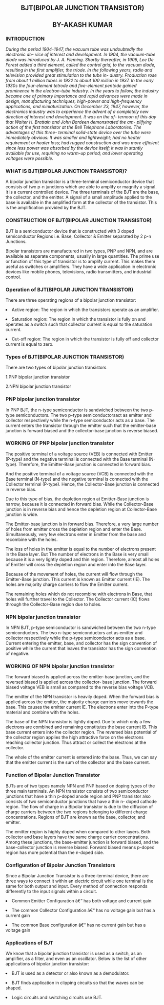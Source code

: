 <!doctype html>
<html>
<head>
	<h2><center><b>BJT(BIPOLAR JUNCTION TRANSISTOR)</b></center></h2>
	<h2><center>BY-AKASH KUMAR </center></h2>


 
</head>
<body>
<h3>INTRODUCTION</h3>
<p><i>During the period 1904-1947, the vacuum tube was undoubtedly the electronic de-
vice of interest and development. In 1904, the vacuum-tube diode was introduced by
J. A. Fleming. Shortly thereafter, in 1906, Lee De Forest added a third element, called
the control grid, to the vacuum diode, resulting in the first amplifier, the triode. In
the following years, radio and television provided great stimulation to the tube in-
dustry. Production rose from about 1 million tubes in 1922 to about 100 million in
1937. In the early 1930s the four-element tetrode and five-element pentode gained
prominence in the electron-tube industry. In the years to follow, the industry became
one of primary importance and rapid advances were made in design, manufacturing
techniques, high-power and high-frequency applications, and miniaturization.
On December 23, 1947, however, the electronics industry was to experience the
advent of a completely new direction of interest and development. It was on the af-
ternoon of this day that Walter H. Brattain and John Bardeen demonstrated the am-
plifying action of the first transistor at the Bell Telephone Laboratories. The advantages of this three-
terminal solid-state device over the tube were immediately obvious: It was smaller 
and lightweight; had no heater requirement or heater loss; had rugged construction
and was more efficient since less power was absorbed by the device itself; it was in
stantly available for use, requiring no warm-up period; and lower operating voltages
were possible.</i></p>

  
<h3>WHAT IS BJT(BIPOLAR JUNCTION TRANSISTOR)?</h3>
<p>A bipolar junction transistor is a three-terminal semiconductor device that consists 
of two p-n junctions which are able to amplify or magnify a signal. It is a current controlled
 device. The three terminals of the BJT are the base, the collector, and the emitter.
 A signal of a small amplitude applied to the base is available in the amplified form at the
 collector of the transistor. This is the amplification provided by the BJT.</p>

  
  
  
  
<h3>CONSTRUCTION OF BJT(BIPOLAR JUNCTION TRANSISTOR)</h3>
<p>BJT is a semiconductor device that is constructed with 3 doped semiconductor
 Regions i.e. Base, Collector & Emitter separated by 2 p-n Junctions.

Bipolar transistors are manufactured in two types, PNP and NPN, and are 
available as separate components, usually in large quantities. The prime use or
 function of this type of transistor is to amplify current. This makes them useful
 as switches or amplifiers. They have a wide application in electronic devices like
 mobile phones, televisions, radio transmitters, and industrial control.</p>

<h3>Operation of BJT(BIPOLAR JUNCTION TRANSISTOR)</h3>
<p>There are three operating regions of a bipolar junction transistor:

<p><li>Active region: The region in which the transistors operate as an amplifier.</li></p>
<p><li>Saturation region: The region in which the transistor is fully on and operates as
 a switch such that collector current is equal to the saturation current.</li></p>
<p><li>Cut-off region: The region in which the transistor is fully off and collector current is equal to zero.</li></p>

<h3>Types of BJT(BIPOLAR JUNCTION TRANSISTOR)</h3>
<p>There are two types of bipolar junction transistors</p>
<p>1.PNP bipolar junction transistor</p>
<p>2.NPN bipolar junction transistor</p>

<h3>PNP bipolar junction transistor</h3>
<p>In PNP BJT, the n-type semiconductor is sandwiched between the two p-type semiconductors. 
The two p-type semiconductorsact as emitter and collector respectively while the n-type semiconductor acts as a base.
The current enters the transistor through the emitter such that the emitter-base junction is 
forward biased and the collector-base junction is reverse biased.
</p>




<h3>WORKING OF PNP bipolar junction transistor</h3>
<p>The positive terminal of a voltage source (VEB) is connected with Emitter (P-type) and the negative terminal is connected with the Base terminal (N-type). Therefore, the Emitter-Base junction is connected in forward bias.

And the positive terminal of a voltage source (VCB) is connected with the Base terminal (N-type) and the negative terminal is connected with the Collector terminal (P-type). Hence, the Collector-Base junction is connected in reverse bias.</p>
<p>Due to this type of bias, the depletion region at Emitter-Base junction is narrow, because it is connected in forward bias. While the Collector-Base junction is in reverse bias and hence the depletion region at Collector-Base junction is wide.

The Emitter-base junction is in forward bias. Therefore, a very large number of holes from emitter cross the depletion region and enter the Base. Simultaneously, very few electrons enter in Emitter from the base and recombine with the holes.

The loss of holes in the emitter is equal to the number of electrons present in the Base layer. But The number of electrons in the Base is very small because it is a very lightly doped and thin region. Therefore, almost all holes of Emitter will cross the depletion region and enter into the Base layer.

Because of the movement of holes, the current will flow through the Emitter-Base junction. This current is known as Emitter current (IE). The holes are majority charge carriers to flow the Emitter current.

The remaining holes which do not recombine with electrons in Base, that holes will further travel to the Collector. The Collector current (IC) flows through the Collector-Base region due to holes.</p>




<h3>NPN bipolar junction transistor</h3>
<p>In NPN BJT, p-type semiconductor is sandwiched between the two n-type semiconductors. The two n-type semiconductors
 act as emitter and collector respectively while the p-type semiconductor acts as a base.
Current entering the emitter, base, and collector has the sign convention of positive while the current that leaves 
the transistor has the sign convention of negative.</p>



<h3>WORKING OF NPN bipolar junction transistor</h3>
<p>The forward biased is applied across the emitter-base junction, and the reversed biased is applied across the collector-
base junction. The forward biased voltage VEB is small as compared to the reverse bias voltage VCB.</p>
<p>The emitter of the NPN transistor is heavily doped. When the forward bias is applied across the emitter, the majority charge 
carriers move towards the base. This causes the emitter current IE. The electrons enter into the P-type material and combine with the holes.</p>
<p>The base of the NPN transistor is lightly doped. Due to which only a few electrons are combined and remaining constitutes the base current IB. This base current enters into the collector region. The reversed bias potential of the collector region applies the high attractive force on the electrons reaching collector junction. Thus attract or collect the electrons at the collector.

The whole of the emitter current is entered into the base. Thus, we can say that the emitter current is the sum of the collector and the base current.</p>






<h3>Function of Bipolar Junction Transistor</h3>
<p>BJTs are of two types namely NPN and PNP based on doping types of the three main terminals. 
An NPN transistor consists of two semiconductor junctions that have a thin p-doped anode region
 and PNP transistor also consists of two semiconductor junctions that have a thin n- doped cathode region.
The flow of charge in a Bipolar transistor is due to the diffusion of charge carriers between the two 
regions belonging to different charge concentrations. Regions of BJT are known as the base, collector, and emitter.

The emitter region is highly doped when compared to other layers. Both collector and base layers have the
 same charge carrier concentrations. Among these junctions, the base-emitter junction is forward biased, and the
 base-collector junction is reverse biased. Forward biased means p-doped region has more potential than the n-doped side.</p>





<h3>Configuration of Bipolar Junction Transistors</h3>
<p>Since a Bipolar Junction Transistor is a three-terminal device, there are three ways to connect it within an electric
 circuit while one terminal is the same for both output and input. Every method of connection responds differently 
to the input signals within a circuit.</p>
<p><li>Common Emitter Configuration â€“ has both voltage and current gain</li></p>
<p><li>The common Collector Configuration â€“ has no voltage gain but has a current gain</li></p>
<p><li>The common Base configuration â€“ has no current gain but has a voltage gain</li></p>

<h3>Applications of BJT</h3>
<p>We know that a bipolar junction transistor is used as a switch, as an amplifier,
 as a filter, and even as an oscillator. Below is the list of other applications of bipolar junction transistor:</p>
<p><li>BJT is used as a detector or also known as a demodulator.</li></p>
<p><li>BJT finds application in clipping circuits so that the waves can be shaped.</li></p>
<p><li>Logic circuits and switching circuits use BJT.</li></p>

</body>
</html>
